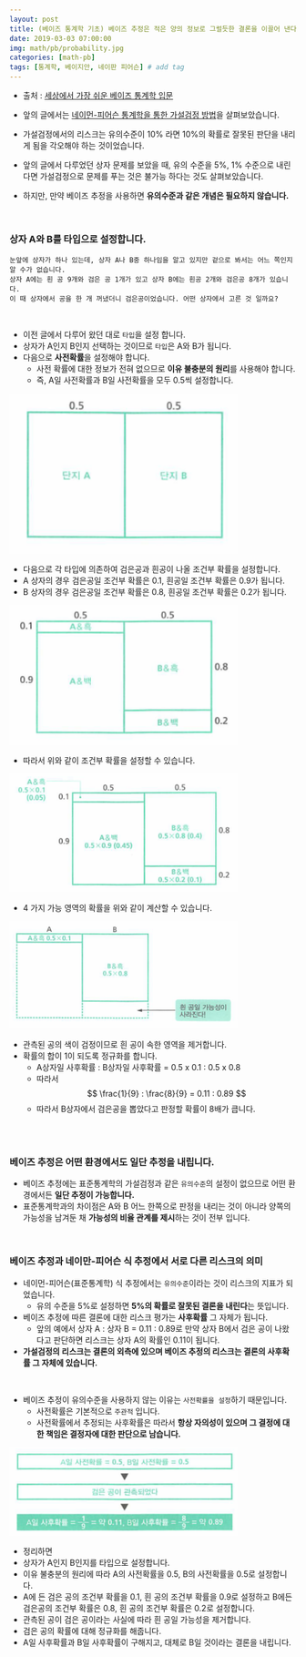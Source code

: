 ```yaml
---
layout: post
title: (베이즈 통계학 기초) 베이즈 추정은 적은 양의 정보로 그럴듯한 결론을 이끌어 낸다.
date: 2019-03-03 07:00:00
img: math/pb/probability.jpg
categories: [math-pb] 
tags: [통계학, 베이지안, 네이판 피어슨] # add tag
---
```


+ 출처 : [세상에서 가장 쉬운 베이즈 통계학 입문](https://www.aladin.co.kr/shop/wproduct.aspx?ItemId=103947200)

+ 앞의 글에서는 [네이먼-피어슨 통계학을 통한 가설검정 방법](https://gaussian37.github.io/math-pb-bayes-basic6/)을 살펴보았습니다.
+ 가설검정에서의 리스크는 유의수준이 10% 라면 10%의 확률로 잘못된 판단을 내리게 됨을 각오해야 하는 것이었습니다.
+ 앞의 글에서 다루었던 상자 문제를 보았을 때, 유의 수준을 5%, 1% 수준으로 내린다면 가설검정으로 문제를 푸는 것은 불가능 하다는 것도 살펴보았습니다.
+ 하지만, 만약 베이즈 추정을 사용하면 **유의수준과 같은 개념은 필요하지 않습니다.**

<br>

### 상자 A와 B를 타입으로 설정합니다.

``` 
눈앞에 상자가 하나 있는데, 상자 A나 B중 하나임을 알고 있지만 겉으로 봐서는 어느 쪽인지 알 수가 없습니다.
상자 A에는 흰 공 9개와 검은 공 1개가 있고 상자 B에는 흰공 2개와 검은공 8개가 있습니다.
이 때 상자에서 공을 한 개 꺼냈더니 검은공이었습니다. 어떤 상자에서 고른 것 일까요?
```

<br>

+ 이전 글에서 다루어 왔던 대로 `타입`을 설정 합니다.
+ 상자가 A인지 B인지 선택하는 것이므로 `타입`은 A와 B가 됩니다.
+ 다음으로 **사전확률**을 설정해야 합니다.
    + 사전 확률에 대한 정보가 전혀 없으므로 **이유 불충분의 원리**를 사용해야 합니다.
    + 즉, A일 사전확률과 B일 사전확률을 모두 0.5씩 설정합니다. 

<img src="../assets/img/math/pb/bayes-basic7/7-1.PNG  " alt="Drawing" style="width: 400px;"/>

+ 다음으로 각 타입에 의존하여 검은공과 흰공이 나올 조건부 확률을 설정합니다.
+ A 상자의 경우 검은공일 조건부 확률은 0.1, 흰공일 조건부 확률은 0.9가 됩니다.
+ B 상자의 경우 검은공일 조건부 확률은 0.8, 흰공일 조건부 확률은 0.2가 됩니다.

<img src="../assets/img/math/pb/bayes-basic7/7-2.PNG  " alt="Drawing" style="width: 400px;"/>

+ 따라서 위와 같이 조건부 확률을 설정할 수 있습니다.

<img src="../assets/img/math/pb/bayes-basic7/7-3.PNG  " alt="Drawing" style="width: 400px;"/>

+ 4 가지 가능 영역의 확률을 위와 같이 계산할 수 있습니다.

<img src="../assets/img/math/pb/bayes-basic7/7-4.PNG  " alt="Drawing" style="width: 400px;"/>

+ 관측된 공의 색이 검정이므로 흰 공이 속한 영역을 제거합니다.
+ 확률의 합이 1이 되도록 정규화를 합니다.
    + A상자일 사후확률 : B상자일 사후확률 = 0.5 x 0.1 : 0.5 x 0.8
    + 따라서 $$ \frac{1}{9} : \frac{8}{9} = 0.11 : 0.89 $$
    + 따라서 B상자에서 검은공을 뽑았다고 판정할 확률이 8배가 큽니다. 

<br><br>

### 베이즈 추정은 어떤 환경에서도 일단 추정을 내립니다.

+ 베이즈 추정에는 표준통계학의 가설검정과 같은 `유의수준`의 설정이 없으므로 어떤 환경에서든 **일단 추정이 가능합니다.**
+ 표준통계학과의 차이점은 A와 B 어느 한쪽으로 판정을 내리는 것이 아니라 양쪽의 가능성을 남겨둔 채 **가능성의 비율 관계를 제시**하는 것이 전부 입니다.

<br>

### 베이즈 추정과 네이만-피어슨 식 추정에서 서로 다른 리스크의 의미

+ 네이먼-피어슨(표준통계학) 식 추정에서는 `유의수준`이라는 것이 리스크의 지표가 되었습니다.
    + 유의 수준을 5%로 설정하면 **5%의 확률로 잘못된 결론을 내린다**는 뜻입니다. 
+ 베이즈 추정에 따른 결론에 대한 리스크 평가는 **사후확률** 그 자체가 됩니다.
    + 앞의 예에서 상자 A : 상자 B = 0.11 : 0.89로 만약 상자 B에서 검은 공이 나왔다고 판단하면 리스크는 상자 A의 확률인 0.11이 됩니다.
+ **가설검정의 리스크는 결론의 외측에 있으며 베이즈 추정의 리스크는 결론의 사후확률 그 자체에 있습니다.**

<br>

+ 베이즈 추정이 유의수준을 사용하지 않는 이유는 `사전확률을 설정`하기 때문입니다.
    + 사전확률은 기본적으로 `주관적` 입니다.
    + 사전확률에서 추정되는 사후확률은 따라서 **항상 자의성이 있으며 그 결정에 대한 책임은 결정자에 대한 판단으로 남습니다.**

<img src="../assets/img/math/pb/bayes-basic7/7-5.PNG  " alt="Drawing" style="width: 400px;"/>

<br>

+ 정리하면
+ 상자가 A인지 B인지를 타입으로 설정합니다.
+ 이유 불충분의 원리에 따라 A의 사전확률을 0.5, B의 사전확률을 0.5로 설정합니다.
+ A에 든 검은 공의 조건부 확률을 0.1, 흰 공의 조건부 확률을 0.9로 설정하고 B에든 검은공의 조건부 확률은 0.8, 흰 공의 조건부 확률은 0.2로 설정합니다.
+ 관측된 공이 검은 공이라는 사실에 따라 흰 공일 가능성을 제거합니다.
+ 검은 공의 확률에 대해 정규화를 해줍니다.
+ A일 사후확률과 B일 사후확률이 구해지고, 대체로 B일 것이라는 결론을 내립니다.